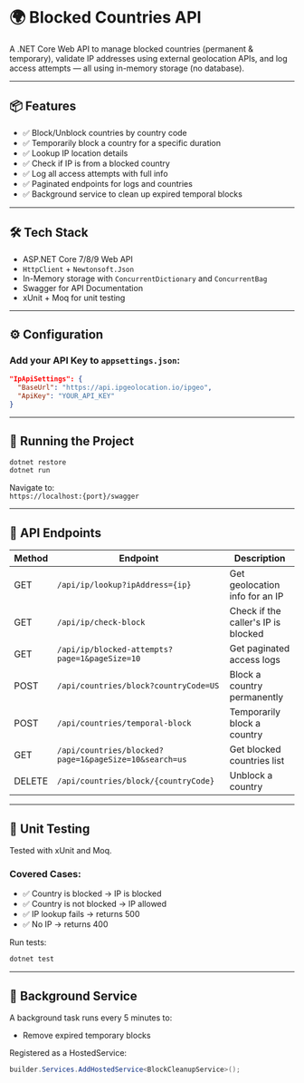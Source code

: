 # 🌍 Blocked Countries API

A .NET Core Web API to manage blocked countries (permanent & temporary), validate IP addresses using external geolocation APIs, and log access attempts — all using in-memory storage (no database).

---

## 📦 Features

- ✅ Block/Unblock countries by country code  
- ✅ Temporarily block a country for a specific duration  
- ✅ Lookup IP location details  
- ✅ Check if IP is from a blocked country  
- ✅ Log all access attempts with full info  
- ✅ Paginated endpoints for logs and countries  
- ✅ Background service to clean up expired temporal blocks  

---

## 🛠 Tech Stack

- ASP.NET Core 7/8/9 Web API  
- `HttpClient` + `Newtonsoft.Json`  
- In-Memory storage with `ConcurrentDictionary` and `ConcurrentBag`  
- Swagger for API Documentation  
- xUnit + Moq for unit testing  

---

## ⚙️ Configuration

### Add your API Key to `appsettings.json`:

```json
"IpApiSettings": {
  "BaseUrl": "https://api.ipgeolocation.io/ipgeo",
  "ApiKey": "YOUR_API_KEY"
}
```

---

## 🚀 Running the Project

```bash
dotnet restore
dotnet run
```

Navigate to:  
`https://localhost:{port}/swagger`

---

## 🔐 API Endpoints

| Method | Endpoint                                   | Description                      |
|--------|--------------------------------------------|----------------------------------|
| GET    | `/api/ip/lookup?ipAddress={ip}`            | Get geolocation info for an IP   |
| GET    | `/api/ip/check-block`                       | Check if the caller's IP is blocked |
| GET    | `/api/ip/blocked-attempts?page=1&pageSize=10` | Get paginated access logs      |
| POST   | `/api/countries/block?countryCode=US`      | Block a country permanently      |
| POST   | `/api/countries/temporal-block`             | Temporarily block a country      |
| GET    | `/api/countries/blocked?page=1&pageSize=10&search=us` | Get blocked countries list |
| DELETE | `/api/countries/block/{countryCode}`       | Unblock a country                |

---

## 🧪 Unit Testing

Tested with xUnit and Moq.

### Covered Cases:
- ✅ Country is blocked → IP is blocked  
- ✅ Country is not blocked → IP allowed  
- ✅ IP lookup fails → returns 500  
- ✅ No IP → returns 400  

Run tests:  
```bash
dotnet test
```

---

## 🔄 Background Service

A background task runs every 5 minutes to:  
- Remove expired temporary blocks  

Registered as a HostedService:  
```csharp
builder.Services.AddHostedService<BlockCleanupService>();
```
